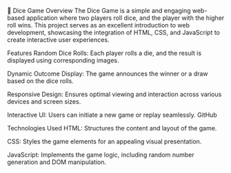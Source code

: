 🎲 Dice Game
Overview
The Dice Game is a simple and engaging web-based application where two players roll dice, and the player with the higher roll wins. This project serves as an excellent introduction to web development, showcasing the integration of HTML, CSS, and JavaScript to create interactive user experiences.

Features
Random Dice Rolls: Each player rolls a die, and the result is displayed using corresponding images.

Dynamic Outcome Display: The game announces the winner or a draw based on the dice rolls.

Responsive Design: Ensures optimal viewing and interaction across various devices and screen sizes.

Interactive UI: Users can initiate a new game or replay seamlessly.
GitHub

Technologies Used
HTML: Structures the content and layout of the game.

CSS: Styles the game elements for an appealing visual presentation.

JavaScript: Implements the game logic, including random number generation and DOM manipulation.
